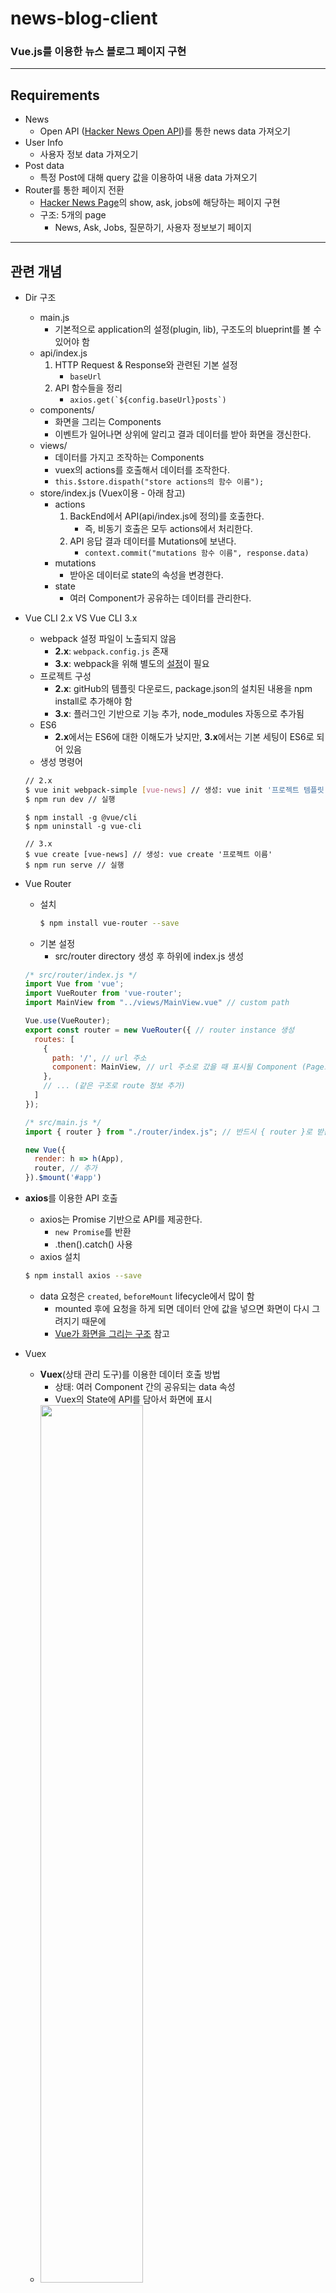 # news-blog-client
### Vue.js를 이용한 뉴스 블로그 페이지 구현

---

## Requirements
- News
  - Open API ([Hacker News Open API](https://github.com/tastejs/hacker-news-pwas/blob/master/docs/api.md))를 통한 news data 가져오기
- User Info
  - 사용자 정보 data 가져오기
- Post data
  - 특정 Post에 대해 query 값을 이용하여 내용 data 가져오기
- Router를 통한 페이지 전환
  - [Hacker News Page](https://news.ycombinator.com/)의 show, ask, jobs에 해당하는 페이지 구현
  - 구조: 5개의 page
    - News, Ask, Jobs, 질문하기, 사용자 정보보기 페이지

---

## 관련 개념
- Dir 구조
  - main.js
    - 기본적으로 application의 설정(plugin, lib), 구조도의 blueprint를 볼 수 있어야 함 
  - api/index.js
    1. HTTP Request & Response와 관련된 기본 설정
        - `baseUrl`
    2. API 함수들을 정리
        - ```axios.get(`${config.baseUrl}posts`)```
  - components/
    - 화면을 그리는 Components
    - 이벤트가 일어나면 상위에 알리고 결과 데이터를 받아 화면을 갱신한다.
  - views/
    - 데이터를 가지고 조작하는 Components
    - vuex의 actions를 호출해서 데이터를 조작한다.
    - `this.$store.dispath("store actions의 함수 이름");`
  - store/index.js (Vuex이용 - 아래 참고)
    - actions
      1. BackEnd에서 API(api/index.js에 정의)를 호출한다. 
          - 즉, 비동기 호출은 모두 actions에서 처리한다.
      2. API 응답 결과 데이터를 Mutations에 보낸다.
          - `context.commit("mutations 함수 이름", response.data)`
    - mutations
      - 받아온 데이터로 state의 속성을 변경한다.
    - state
      - 여러 Component가 공유하는 데이터를 관리한다.
- Vue CLI 2.x VS Vue CLI 3.x
  - webpack 설정 파일이 노출되지 않음
    - **2.x**: `webpack.config.js` 존재
    - **3.x**: webpack을 위해 별도의 [설정](https://cli.vuejs.org/guide/webpack.html#working-with-webpack)이 필요
  - 프로젝트 구성
    - **2.x**: gitHub의 템플릿 다운로드, package.json의 설치된 내용을 npm install로 추가해야 함
    - **3.x**: 플러그인 기반으로 기능 추가, node_modules 자동으로 추가됨
  - ES6
    - **2.x**에서는 ES6에 대한 이해도가 낮지만, **3.x**에서는 기본 세팅이 ES6로 되어 있음
  - 생성 명령어
   ```bash
   // 2.x
   $ vue init webpack-simple [vue-news] // 생성: vue init '프로젝트 템플릿 이름' '파일 위치'
   $ npm run dev // 실행
   ```
   ```
   $ npm install -g @vue/cli
   $ npm uninstall -g vue-cli
   
   // 3.x
   $ vue create [vue-news] // 생성: vue create '프로젝트 이름'
   $ npm run serve // 실행

   ```
- Vue Router
  - 설치 
    ```bash
    $ npm install vue-router --save
    ```
  - 기본 설정
    - src/router directory 생성 후 하위에 index.js 생성
   ```js
   /* src/router/index.js */
   import Vue from 'vue';
   import VueRouter from 'vue-router';
   import MainView from "../views/MainView.vue" // custom path
   
   Vue.use(VueRouter);
   export const router = new VueRouter({ // router instance 생성
     routes: [
       {
         path: '/', // url 주소
         component: MainView, // url 주소로 갔을 때 표시될 Component (Page로 사용되는 Component)
       },
       // ... (같은 구조로 route 정보 추가)
     ]
   });
   ```
   ```js
   /* src/main.js */
   import { router } from "./router/index.js"; // 반드시 { router }로 받는다. (이름 변경 X)

   new Vue({
     render: h => h(App),
     router, // 추가
   }).$mount('#app')
   ```
- **axios**를 이용한 API 호출
  - axios는 Promise 기반으로 API를 제공한다.
    - `new Promise`를 반환
    - .then().catch() 사용
  - axios 설치
   ```bash
   $ npm install axios --save
   ```
  - data 요청은 `created`, `beforeMount` lifecycle에서 많이 함
    - mounted 후에 요청을 하게 되면 데이터 안에 값을 넣으면 화면이 다시 그려지기 때문에 
    - [Vue가 화면을 그리는 구조](https://vuejs.org/v2/guide/reactivity.html#ad) 참고
- Vuex
  - **Vuex**(상태 관리 도구)를 이용한 데이터 호출 방법
    - 상태: 여러 Component 간의 공유되는 data 속성
    - Vuex의 State에 API를 담아서 화면에 표시
  - <img src="./images/vuex.png" width="60%" height="60%">
  - 설치 
    ```bash
    $ npm install vuex
    ```
  - 기본 구조 과정 예시
    - <img src="./images/vuex-example.png" width="60%" height="60%">
    - 

- API 비동기 처리

### JavaScript
- this 바인딩 (4가지)
1. 브라우저 Window 객체를 가리키는 this
    - return: `Window {...}`
2. 함수 안의 this -> Window 객체 
    ```js
    function sum(a, b) { 
      console.log(this); // return: Window {...}
      return a + b;
    }
    ```
3. 인스턴스를 정의한 객체 자체를 가리키는 this (생성자 함수를 가리킴)
    ```js
    function Vue(el) {
      console.log(this); // return: Vue {}
      this.el = el;
    }
    new Vue('#app');
    ```
4. 비동기 처리에서의 this
    ```js
    created() {
      console.log('호출 전: ', this); // return: VueComponent { ... }
      axios.get('')
      .then(function(response) {
        console.log('호출 후: ', this); // return: undefined
        this.users = response.data;
      })
      .catch(function(error) {
      });
    }
   ```
    - 데이터를 Server로부터 가져오기 위해서는 http 프로토콜을 통해 Server에 갔다오기 때문에 비동기 호출을 해야 함
    - 현재 위치(비동기 호출되는 시점)에서 가리키는 this와 그것을 벗어난 this가 생긴다.
      - 기존의 것을 가리키고 싶으면 this 바인딩을 새로 해야한다.
      - 즉, `var vm = this;`, `vm.users = response.data`로 사용해야 한다.
      - 하지만 ES6 화살표 함수를 사용하면 this는 비동기 호출되는 시점의 this를 가지고 온다. (아래 참고)
    - **[참고]** 화살표 함수의 this
      ```js
      created() {
        console.log('호출 전: ', this); // return: VueComponent { ... }
        axios.get('URL_ADDRESS')
        .then(response => {
          console.log('호출 후: ', this); // return: VueComponent { ... }
          this.users = response.data;
        })
        .catch();
      }
      ```
- 비동기 처리
1. Callback
    - **Callback:** 특정 함수/기능이 종료되자마자 실행되는 함수
    - **Callback 함수:** 함수를 인자로 전달하는 함수 
    - Callback 예시
      ```js
      function fetchData() {
        var result = [];

        $ajax({
          url: 'URL_ADDRESS',
          success: function(data) {
            console.log('data 호출 결과', data); // 2.
            result = data;
            // 해당 위치에서 함수 결과 출력 
          }
        });

        console.log('함수 결과', result); // 1.
      }
      ```
      - 데이터 요청에 대한 응답을 기다리기 전에 다음 코드를 수행한다. 
      - 즉, ajax보다 함수 결과 log가 먼저 호출되기 때문에 result에 데이터를 받아오지 못한다. 
      - result를 출력하고 싶으면 success 후에 출력해야 한다.
        - "Promise" 기법 (아래 참고)
      - **Callback Hell, Nested**
        - Callback을 계속 쌓다보면 여러 문제가 생긴다.
          - 코드 indent 문제 
          - 절차적인 사고에 위배
        - 이런 문제를 해결하기 위해 "Promise" (아래 참고) 사용
2. Promise
    - **Promise:** 효율적인 Callback 관리 및 직관적인 코드 구현을 위해 사용하는 비동기 처리 패턴
      - [Promise MDN](https://developer.mozilla.org/ko/docs/Web/JavaScript/Reference/Global_Objects/Promise) 참고 
    - Promise Chaining도 가능
      - [프로미스 쉽게 이해하기](https://joshua1988.github.io/web-development/javascript/promise-for-beginners/) 참고
    - cf. ajax의 success 속성
      - ajax 요청이 성공해야 실행되도록하는 속성 
      - ajax lib에서 제공하므로 'ajax에서만' 유효한 Callback 함수
    - Promise 구성
      ```js
      new Promise
        .then(성공 후 수행할 내용)
        .catch(실패 후 수행할 내용);
      ```
    - Promise 예시
      ```js
      function callAjax() { // Promise 객체 반환
        return new Promise(function(resolve, reject) {
          $.ajax({
            url: 'URL_ADDRESS',
            success: function(data) {
              resolve(data); // resolve된 상태의 Promise가 .then으로 넘어간다.
            }
          });
        });
      }

      function fetchData() {
        var result = [];

        callAjax()
          .then(function(data) { // resolve된 data가 함수로 들어온다.
            console.log('데이터 호출 결과', data);
            result = data;
            console.log('함수 결과', result);
          });
      }
      ```

---

## Development Environment
- [Vue.js](https://vuejs.org/)
- [vue cli 3.x](https://cli.vuejs.org/)
- [vuex](https://vuex.vuejs.org/kr/)

## References
* [장기효(캡틴 판교) - Vue.js 완벽 가이드](https://www.inflearn.com/course/vue-js/)
* [Hacker News Open API](https://github.com/tastejs/hacker-news-pwas/blob/master/docs/api.md)
* [Hacker New Page](https://news.ycombinator.com/)

